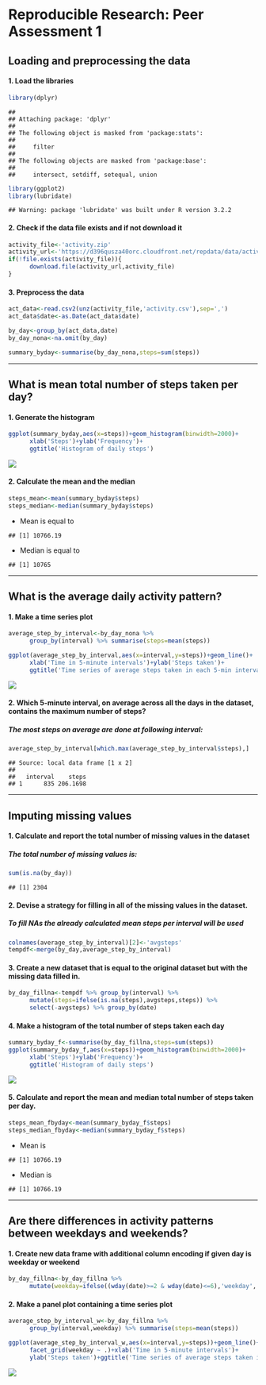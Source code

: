 # Reproducible Research: Peer Assessment 1

## Loading and preprocessing the data

#### 1. Load the libraries


```r
library(dplyr)
```

```
## 
## Attaching package: 'dplyr'
## 
## The following object is masked from 'package:stats':
## 
##     filter
## 
## The following objects are masked from 'package:base':
## 
##     intersect, setdiff, setequal, union
```

```r
library(ggplot2)
library(lubridate)
```

```
## Warning: package 'lubridate' was built under R version 3.2.2
```

#### 2. Check if the data file exists and if not download it


```r
activity_file<-'activity.zip'
activity_url<-'https://d396qusza40orc.cloudfront.net/repdata/data/activity.zip'
if(!file.exists(activity_file)){
      download.file(activity_url,activity_file)      
}
```

#### 3. Preprocess the data


```r
act_data<-read.csv2(unz(activity_file,'activity.csv'),sep=',')
act_data$date<-as.Date(act_data$date)

by_day<-group_by(act_data,date)
by_day_nona<-na.omit(by_day)

summary_byday<-summarise(by_day_nona,steps=sum(steps))
```

-----

## What is mean total number of steps taken per day?

#### 1. Generate the histogram


```r
ggplot(summary_byday,aes(x=steps))+geom_histogram(binwidth=2000)+
      xlab('Steps')+ylab('Frequency')+
      ggtitle('Histogram of daily steps')
```

![](PA1_template_files/figure-html/histogram_1-1.png) 

#### 2. Calculate the mean and the median


```r
steps_mean<-mean(summary_byday$steps)
steps_median<-median(summary_byday$steps)
```

* Mean is equal to 

```
## [1] 10766.19
```
* Median is equal to

```
## [1] 10765
```
----

## What is the average daily activity pattern?

#### 1. Make a time series plot


```r
average_step_by_interval<-by_day_nona %>%
      group_by(interval) %>% summarise(steps=mean(steps))

ggplot(average_step_by_interval,aes(x=interval,y=steps))+geom_line()+
      xlab('Time in 5-minute intervals')+ylab('Steps taken')+
      ggtitle('Time series of average steps taken in each 5-min interval')
```

![](PA1_template_files/figure-html/steps_timeseries-1.png) 

#### 2. Which 5-minute interval, on average across all the days in the dataset, contains the maximum number of steps?

##### The most steps on average are done at following interval:

```r
average_step_by_interval[which.max(average_step_by_interval$steps),]
```

```
## Source: local data frame [1 x 2]
## 
##   interval    steps
## 1      835 206.1698
```
----

## Imputing missing values

#### 1. Calculate and report the total number of missing values in the dataset

##### The total number of missing values is:

```r
sum(is.na(by_day))
```

```
## [1] 2304
```
#### 2. Devise a strategy for filling in all of the missing values in the dataset.

##### To fill NAs the already calculated mean steps per interval will be used


```r
colnames(average_step_by_interval)[2]<-'avgsteps'
tempdf<-merge(by_day,average_step_by_interval)
```

#### 3. Create a new dataset that is equal to the original dataset but with the missing data filled in.


```r
by_day_fillna<-tempdf %>% group_by(interval) %>%
      mutate(steps=ifelse(is.na(steps),avgsteps,steps)) %>%
      select(-avgsteps) %>% group_by(date)
```

#### 4. Make a histogram of the total number of steps taken each day 


```r
summary_byday_f<-summarise(by_day_fillna,steps=sum(steps))
ggplot(summary_byday_f,aes(x=steps))+geom_histogram(binwidth=2000)+
      xlab('Steps')+ylab('Frequency')+
      ggtitle('Histogram of daily steps')
```

![](PA1_template_files/figure-html/histogram_withfill-1.png) 

#### 5. Calculate and report the mean and median total number of steps taken per day. 


```r
steps_mean_fbyday<-mean(summary_byday_f$steps)
steps_median_fbyday<-median(summary_byday_f$steps)
```

* Mean is 

```
## [1] 10766.19
```

* Median is

```
## [1] 10766.19
```

----

## Are there differences in activity patterns between weekdays and weekends?

#### 1. Create new data frame with additional column encoding if given day is weekday or weekend


```r
by_day_fillna<-by_day_fillna %>%
      mutate(weekday=ifelse((wday(date)>=2 & wday(date)<=6),'weekday','weekend'))
```

#### 2. Make a panel plot containing a time series plot



```r
average_step_by_interval_w<-by_day_fillna %>%
      group_by(interval,weekday) %>% summarise(steps=mean(steps))

ggplot(average_step_by_interval_w,aes(x=interval,y=steps))+geom_line()+
      facet_grid(weekday ~ .)+xlab('Time in 5-minute intervals')+
      ylab('Steps taken')+ggtitle('Time series of average steps taken in each 5-min interval')
```

![](PA1_template_files/figure-html/steps_timeseries_2-1.png) 





